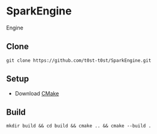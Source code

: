# SparkEngine

Engine

## Clone 

```
git clone https://github.com/t0st-t0st/SparkEngine.git
```

## Setup

  * Download [CMake](https://cmake.org/download/)

## Build

```
mkdir build && cd build && cmake .. && cmake --build .
```
